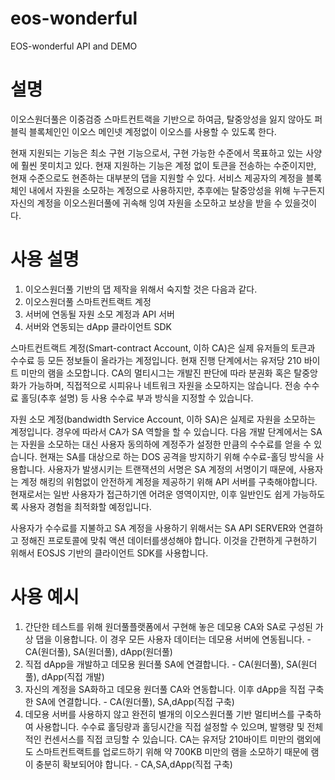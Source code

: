# eos-wonderful
EOS-wonderful API and DEMO 


# 설명 
이오스원더풀은 이중검증 스마트컨트랙을 기반으로 하여금, 탈중앙성을 잃지 않아도 퍼블릭 블록체인인 이오스 메인넷 계정없이 이오스를 사용할 수 있도록 한다.

현재 지원되는 기능은 최소 구현 기능으로서, 구현 가능한 수준에서 목표하고 있는 사양에 훨씬 못미치고 있다. 현재 지원하는 기능은 계정 없이 토큰을 전송하는 수준이지만, 현재 수준으로도 현존하는 대부분의 댑을 지원할 수 있다. 서비스 제공자의 계정을 블록체인 내에서 자원을 소모하는 계정으로 사용하지만, 추후에는 탈중앙성을 위해 누구든지 자신의 계정을 이오스원더풀에 귀속해 잉여 자원을 소모하고 보상을 받을 수 있을것이다.

# 사용 설명
1. 이오스원더풀 기반의 댑 제작을 위해서 숙지할 것은 다음과 같다.
2. 이오스원더풀 스마트컨트랙트 계정
3. 서버에 연동될 자원 소모 계정과 API 서버
4. 서버와 연동되는 dApp 클라이언트 SDK

스마트컨트랙트 계정(Smart-contract Account, 이하 CA)은 실제 유저들의 토큰과 수수료 등 모든 정보들이 올라가는 계정입니다. 현재 진행 단계에서는 유저당 210 바이트 미만의 램을 소모합니다. CA의 멀티시그는 개발진 판단에 따라 분권화 혹은 탈중앙화가 가능하며, 직접적으로 시피유나 네트워크 자원을 소모하지는 않습니다. 전송 수수료 홀딩(추후 설명) 등 사용 수수료 부과 방식을 지정할 수 있습니다.

자원 소모 계정(bandwidth Service Account, 이하 SA)은 실제로 자원을 소모하는 계정입니다. 경우에 따라서 CA가 SA 역할을 할 수 있습니다. 다음 개발 단계에서는 SA는 자원을 소모하는 대신 사용자 동의하에 계정주가 설정한 만큼의 수수료를 얻을 수 있습니다. 현재는 SA를 대상으로 하는 DOS 공격을 방지하기 위해 수수료-홀딩 방식을 사용합니다. 사용자가 발생시키는 트랜잭션의 서명은 SA 계정의 서명이기 때문에, 사용자는 계정 해킹의 위험없이 안전하게 계정을 제공하기 위해 API 서버를 구축해야합니다. 현재로서는 일반 사용자가 접근하기엔 어려운 영역이지만, 이후 일반인도 쉽게 가능하도록 사용자 경험을 최적화할 예정입니다.

사용자가 수수료를 지불하고 SA 계정을 사용하기 위해서는 SA API SERVER와 연결하고 정해진 프로토콜에 맞춰 액션 데이터를생성해야 합니다. 이것을 간편하게 구현하기 위해서 EOSJS 기반의 클라이언트 SDK를 사용합니다.

# 사용 예시
1. 간단한 테스트를 위해 원더풀플랫폼에서 구현해 놓은 데모용 CA와 SA로 구성된 가상 댑을 이용합니다. 이 경우 모든 사용자 데이터는 데모용 서버에 연동됩니다. - CA(원더풀), SA(원더풀), dApp(원더풀)
2. 직접 dApp을 개발하고 데모용 원더풀 SA에 연결합니다. - CA(원더풀), SA(원더풀), dApp(직접 개발)
3. 자신의 계정을 SA화하고 데모용 원더풀 CA와 연동합니다. 이후 dApp을 직접 구축한 SA에 연결합니다. - CA(원더풀), SA,dApp(직접 구축)
4. 데모용 서버를 사용하지 않고 완전히 별개의 이오스원더풀 기반 멀티버스를 구축하여 사용합니다. 수수료 홀딩량과 홀딩시간을 직접 설정할 수 있으며, 발행량 및 전체적인 컨센서스를 직접 코딩할 수 있습니다. CA는 유저당 210바이트 미만의 램외에도 스마트컨트랙트를 업로드하기 위해 약 700KB 미만의 램을 소모하기 때문에 램이 충분히 확보되어야 합니다. - CA,SA,dApp(직접 구축)

